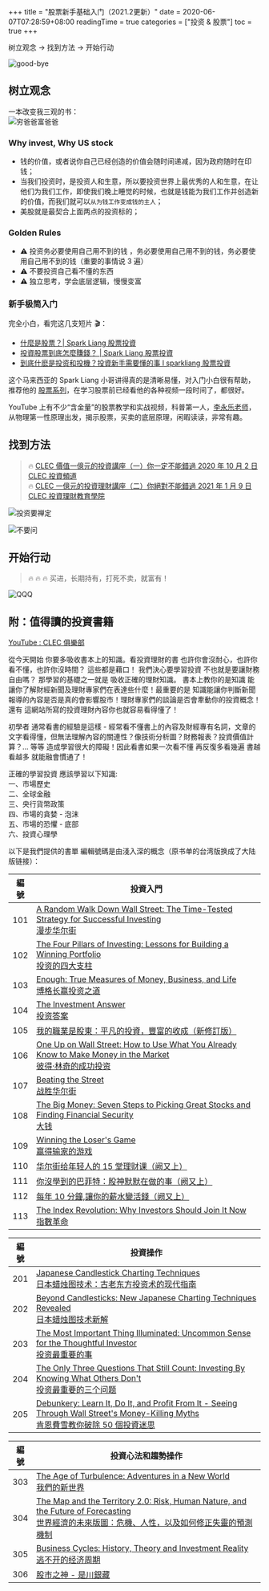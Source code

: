 +++
title = "股票新手基础入门（2021.2更新）"
date = 2020-06-07T07:28:59+08:00
readingTime = true
categories = ["投资 & 股票"]
toc = true
+++

树立观念 → 找到方法 → 开始行动

<!--more-->

![good-bye](/images/stock/good-bye.jpg#center)

## 树立观念

一本改变我三观的书：  
![穷爸爸富爸爸](/images/stock/rich.jpg)

### Why invest, Why US stock

-   钱的价值，或者说你自己已经创造的价值会随时间递减，因为政府随时在印钱；
-   当我们投资时，是投资人和生意，所以要投资世界上最优秀的人和生意，在让他们为我们工作，即使我们晚上睡觉的时候，也就是钱能为我们工作并创造新的价值，而我们就可以`从为钱工作变成钱的主人`；
-   美股就是最契合上面两点的投资标的；

### Golden Rules

-   ⚠️ 投资务必要使用自己用不到的钱 ，务必要使用自己用不到的钱，务必要使用自己用不到的钱（重要的事情说 3 遍）
-   ⚠️ 不要投资自己看不懂的东西
-   ⚠️ 独立思考，学会底层逻辑，慢慢变富

### 新手极简入门

完全小白，看完这几支短片 🎬：

-   [什麼是股票？| Spark Liang 股票投資](https://www.youtube.com/watch?v=x6fnlyEo4pY)
-   [投資股票到底怎麼賺錢？ | Spark Liang 股票投資](https://www.youtube.com/watch?v=JTPpPksLiY4)
-   [到底什麽是投资和投機？投資新手需要懂的事 l sparkliang 股票投資](https://www.youtube.com/watch?v=0hCgBnBJvho)

这个马来西亚的 Spark Liang 小哥讲得真的是清晰易懂，对入门小白很有帮助，推荐他的 [股票系列](https://www.youtube.com/playlist?list=PLge7qz6fjCvc8tnhM0Z09C-24BI0DAN6H)，在学习股票前已经看他的各种视频一段时间了，都很好。

YouTube 上有不少“含金量”的股票教学和实战视频，科普第一人，[李永乐老师](https://www.youtube.com/playlist?list=PLOrDt87s8A3qVVaSmxpttNKzP80tSEH83)，从物理第一性原理出发，揭示股票，买卖的底层原理，闲暇读读，非常有趣。

## 找到方法

> 🔥 [CLEC 價值一億元的投資講座（一）你一定不能錯過 2020 年 10 月 2 日 CLEC 投資頻道](https://www.youtube.com/watch?v=UMoz6W23W2c)  
> 🔥 [CLEC 一億元的投資理財講座（二）你絕對不能錯過 2021 年 1 月 9 日 CLEC 投資理財教育學院](https://www.youtube.com/watch?v=SKupWmBAbXg)

![投资要禅定](/images/stock/投资要禅定.png)

![不要问](/images/stock/不要问.jpeg)

## 开始行动

> 🔥 🔥 🔥 买进，长期持有，打死不卖，就富有！

![QQQ](/images/stock/qqq.png)

## 附：值得讀的投資書籍

[YouTube : CLEC 俱樂部](https://www.youtube.com/channel/UCdWAon5jrsET9PcJ-nS-b6Q)

從今天開始 你要多吸收書本上的知識。看投資理財的書 也許你會沒耐心，也許你看不懂，也許你沒時間？ 這些都是藉口！ 我們決心要學習投資 不也就是要讓財務自由嗎？ 那學習的基礎之一就是 吸收正確的理財知識。 書本上教你的是知識 能讓你了解財經新聞及理財專家們在表達些什麼！最重要的是 知識能讓你判斷新聞報導的內容是否是真的會影響股市！理財專家們的談論是否會牽動你的投資概念！還有 這網站所寫的投資理財內容你也就容易看得懂了！

初學者 通常看書的經驗是這樣 - 經常看不懂書上的內容及財經專有名詞，文章的文字看得懂，但無法理解內容的關連性？像技術分析圖？財務報表？投資價值計算？... 等等 造成學習很大的障礙！因此看書如果一次看不懂 再反復多看幾遍 書越看越多 就能融會慣通了！

正確的學習投資 應該學習以下知識:  
一、市場歷史  
二、全球金融  
三、央行貨幣政策  
四、市場的貪婪 - 泡沫  
五、市場的恐懼 - 底部  
六、投資心理學

以下是我們提供的書單 編輯號碼是由淺入深的概念（原书单的台湾版换成了大陆版链接）：

| 編號 | 投資入門                                                                                                                                                                                                                                                                                                                                                                                                                                                                           |
| :--: | ---------------------------------------------------------------------------------------------------------------------------------------------------------------------------------------------------------------------------------------------------------------------------------------------------------------------------------------------------------------------------------------------------------------------------------------------------------------------------------- |
| 101  | [A Random Walk Down Wall Street: The Time-Tested Strategy for Successful Investing](https://www.amazon.com/Random-Walk-Down-Wall-Street/dp/0393358380/ref=pd_lpo_14_t_0/133-1002543-8887914?_encoding=UTF8&pd_rd_i=0393358380&pd_rd_r=52041c82-fe89-4d51-9d61-adec2650fce3&pd_rd_w=FWzLD&pd_rd_wg=E9Wg3&pf_rd_p=337be819-13af-4fb9-8b3e-a5291c097ebb&pf_rd_r=HC4ZBYH65AYZ2J3YC8QP&psc=1&refRID=HC4ZBYH65AYZ2J3YC8QP) <br/> [漫步华尔街](https://book.douban.com/subject/27596775/) |
| 102  | [The Four Pillars of Investing: Lessons for Building a Winning Portfolio](https://www.amazon.com/Four-Pillars-Investing-Building-Portfolio/dp/0071747052/ref=pd_sbs_1?pd_rd_w=9TCkW&pf_rd_p=527ea27c-adf6-4b67-9c5f-265eb29e0622&pf_rd_r=YV9MNFKYB12W8PG55HRD&pd_rd_r=5de7e833-cb5e-4fc5-b9d7-269740fe5a00&pd_rd_wg=l8EqX&pd_rd_i=0071747052&psc=1) <br/> [投资的四大支柱](https://book.douban.com/subject/25812452)                                                               |
| 103  | [Enough: True Measures of Money, Business, and Life](https://www.amazon.com/Enough-True-Measures-Money-Business/dp/0470524235/ref=sr_1_1?dchild=1&keywords=Enough%3A+True+Measures+of+Money%2C+Business%2C+and+Life&qid=1616450203&s=books&sr=1-1) <br/> [博格长赢投资之道](https://book.douban.com/subject/3715571/)                                                                                                                                                              |
| 104  | [The Investment Answer](https://www.amazon.com/Investment-Answer-Daniel-C-Goldie/dp/1455503304/ref=sr_1_1?dchild=1&keywords=The+Investment+Answer%3A+Learn+to+Manage+Your+Money+%26+Protect+Your+Financial+Future&qid=1616450287&s=books&sr=1-1) <br/> [投资答案](https://book.douban.com/subject/6038311/)                                                                                                                                                                        |
| 105  | [我的職業是股東：平凡的投資，豐富的收成（新修訂版）](https://www.books.com.tw/products/0010800551)                                                                                                                                                                                                                                                                                                                                                                                 |
| 106  | [One Up on Wall Street: How to Use What You Already Know to Make Money in the Market](https://www.amazon.com/One-Up-Wall-Street-Already/dp/0743200403/ref=sr_1_1?dchild=1&keywords=One+Up+on+Wall+Street%3A+How+to+Use+What+You+Already+Know+to+Make+Money+in+the+Market&qid=1616450445&s=books&sr=1-1) <br/> [彼得·林奇的成功投资](https://book.douban.com/subject/1958714/)                                                                                                      |
| 107  | [Beating the Street](https://www.amazon.com/Beating-Street-Peter-Lynch/dp/0671891634/ref=sr_1_1?dchild=1&keywords=Beating+the+Street&qid=1616450538&s=books&sr=1-1) <br/> [战胜华尔街](https://book.douban.com/subject/4772963/)                                                                                                                                                                                                                                                   |
| 108  | [The Big Money: Seven Steps to Picking Great Stocks and Finding Financial Security](https://www.amazon.com/Big-Money-Picking-Financial-Security/dp/0743258711/ref=sr_1_1?dchild=1&keywords=The+Big+Money%3A+Seven+Steps+to+Picking+Great+Stocks+and+Finding+Financial+Security&qid=1616450629&s=books&sr=1-1) <br/> [大钱](https://book.douban.com/subject/4100374/)                                                                                                               |
| 109  | [Winning the Loser's Game](https://www.amazon.com/Winning-Losers-Game-Seventh-Strategies/dp/1259838048/ref=sr_1_1?dchild=1&keywords=Winning+the+Loser%27s+Game&qid=1616450754&s=books&sr=1-1) <br/> [赢得输家的游戏](https://book.douban.com/subject/3423488/)                                                                                                                                                                                                                     |
| 110  | [华尔街给年轻人的 15 堂理财课（阙又上）](https://book.douban.com/subject/30624301/)                                                                                                                                                                                                                                                                                                                                                                                                |
| 111  | [你沒學到的巴菲特：股神默默在做的事（阙又上）](https://book.douban.com/subject/30320610/)                                                                                                                                                                                                                                                                                                                                                                                          |
| 112  | [每年 10 分鐘,讓你的薪水變活錢（阙又上）](https://item.jd.com/16089747.html)                                                                                                                                                                                                                                                                                                                                                                                                       |
| 113  | [The Index Revolution: Why Investors Should Join It Now](https://www.amazon.com/The-Index-Revolution-audiobook/dp/B06XC621FS/ref=sr_1_1?dchild=1&keywords=the+index+revolution&qid=1616451208&s=books&sr=1-1) <br/> [指數革命](https://book.douban.com/subject/34857281/)                                                                                                                                                                                                          |

| 編號 | 投資操作                                                                                                                                                                                                                                                                                                                                                                      |
| :--: | ----------------------------------------------------------------------------------------------------------------------------------------------------------------------------------------------------------------------------------------------------------------------------------------------------------------------------------------------------------------------------- |
| 201  | [Japanese Candlestick Charting Techniques](https://www.amazon.com/Japanese-Candlestick-Charting-Techniques-Contemporary/dp/0139316507/ref=sr_1_3?dchild=1&keywords=Japanese+Candlestick+Charting+Techniques&qid=1616451373&s=audible&sr=1-3-catcorr) <br/> [日本蜡烛图技术：古老东方投资术的现代指南](https://book.douban.com/subject/34948750/)                              |
| 202  | [Beyond Candlesticks: New Japanese Charting Techniques Revealed](https://www.amazon.com/Beyond-Candlesticks-Japanese-Charting-Techniques/dp/047100720X/ref=sr_1_1?dchild=1&keywords=Beyond+Candlesticks%3A+New+Japanese+Charting+Techniques&qid=1616451481&sr=8-1) <br/> [日本蜡烛图技术新解](https://book.douban.com/subject/30271896/)                                      |
| 203  | [The Most Important Thing Illuminated: Uncommon Sense for the Thoughtful Investor](https://www.amazon.com/Most-Important-Thing-Illuminated-Thoughtful/dp/0231162847/ref=sr_1_1?dchild=1&keywords=The+Most+Important+Thing+Illuminated&qid=1616451592&s=books&sr=1-1) <br/> [投资最重要的事](https://book.douban.com/subject/10799082/)                                        |
| 204  | [The Only Three Questions That Still Count: Investing By Knowing What Others Don't](https://www.amazon.com/Only-Three-Questions-Still-Count/dp/1118115082/ref=sr_1_1?dchild=1&keywords=The+Only+Three+Questions+That+Still+Count%3A+Investing+By+Knowing+What+Others+Don%27t&qid=1616451720&sr=8-1) <br/> [投资最重要的三个问题](https://book.douban.com/subject/25891105/)   |
| 205  | [Debunkery: Learn It, Do It, and Profit From It - Seeing Through Wall Street's Money-Killing Myths](https://www.amazon.com/Debunkery-Ken-Fisher-audiobook/dp/B004ADTEK0/ref=sr_1_1?dchild=1&keywords=Debunkery%3A+Learn+It%2C+Do+It%2C+and+Profit+from+It&qid=1616451863&s=books&sr=1-1) <br/> [肯恩費雪教你破除 50 個投資迷思](https://www.books.com.tw/products/0010537422) |

| 編號 | 投資心法和趨勢操作                                                                                                                                                                                                                                                                                                                                                                                                                 |
| :--: | ---------------------------------------------------------------------------------------------------------------------------------------------------------------------------------------------------------------------------------------------------------------------------------------------------------------------------------------------------------------------------------------------------------------------------------- |
| 303  | [The Age of Turbulence: Adventures in a New World ](https://www.amazon.com/Age-Turbulence-Adventures-New-World/dp/B000W56R7I/ref=sr_1_1?dchild=1&keywords=The+Age+of+Turbulence+Adventures+in+a+New+World+by+Alen+Greenspan&qid=1616452631&s=books&sr=1-1) <br/> [我們的新世界](https://book.douban.com/subject/2269541/)                                                                                                          |
| 304  | [The Map and the Territory 2.0: Risk, Human Nature, and the Future of Forecasting](https://www.amazon.com/Map-Territory-2-0-Nature-Forecasting-ebook/dp/B00L9B7QW4/ref=sr_1_1?dchild=1&keywords=The+Map+and+the+Territory%3A+Risk%2C+Human+Nature%2C+and+the+Future+of+Forecasting&qid=1616452838&s=books&sr=1-1) <br/> [世界經濟的未來版圖：危機、人性，以及如何修正失靈的預測機制](https://www.books.com.tw/products/0010639867) |
| 305  | [Business Cycles: History, Theory and Investment Reality](https://www.amazon.com/Business-Cycles-History-Investment-Reality-ebook/dp/B001GXQOHS/ref=sr_1_1?dchild=1&keywords=Business+Cycles%3A+History%2C+Theory+and+Investment+Reality&qid=1616453209&s=books&sr=1-1) <br/> [逃不开的经济周期](https://book.douban.com/subject/3265599/)                                                                                         |
| 306  | [股市之神 - 是川銀藏](https://book.douban.com/subject/3421226/)                                                                                                                                                                                                                                                                                                                                                                    |
